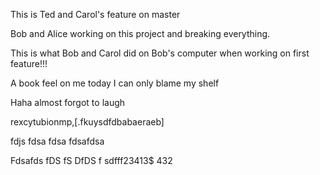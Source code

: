 This is Ted and Carol's feature on master

Bob and Alice working on this project and breaking everything. 

This is what Bob and Carol did on Bob's computer when working on first feature!!!

A book feel on me today I can only blame my shelf

Haha almost forgot to laugh

rexcytubionmp,[.fkuysdfdbabaeraeb]

fdjs fdsa fdsa
fdsafdsa

Fdsafds
fDS
fS
DfDS
f
sdfff23413$
432